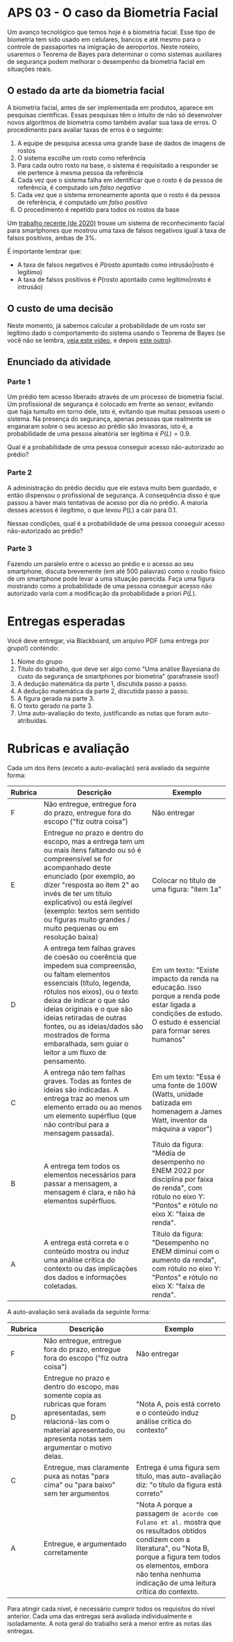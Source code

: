 # APS 03 - O caso da Biometria Facial

Um avanço tecnológico que temos hoje é a biometria facial. Esse tipo de biometria tem sido usado em celulares, bancos e até mesmo para o controle de passaportes na imigração de aeroportos. Neste roteiro, usaremos o Teorema de Bayes para determinar o como sistemas auxiliares de segurança podem melhorar o desempenho da biometria facial em situações reais.

## O estado da arte da biometria facial

A biometria facial, antes de ser implementada em produtos, aparece em pesquisas científicas. Essas pesquisas têm o intuito de não só desenvolver novos algoritmos de biometria como também avaliar sua taxa de erros. O procedimento para avaliar taxas de erros é o seguinte:

1. A equipe de pesquisa acessa uma grande base de dados de imagens de rostos
1. O sistema escolhe um rosto como referência
1. Para cada outro rosto na base, o sistema é requisitado a responder se ele pertence à mesma pessoa da referência
1. Cada vez que o sistema falha em identificar que o rosto é da pessoa de referência, é computado um *falso negativo*
1. Cada vez que o sistema erroneamente aponta que o rosto é da pessoa de referência, é computado um *falso positivo*
1. O procedimento é repetido para todos os rostos da base

Um [trabalho recente (de 2020)](https://ieeexplore.ieee.org/abstract/document/8970309) trouxe um sistema de reconhecimento facial para smartphones que mostrou uma taxa de falsos negativos igual à taxa de falsos positivos, ambas de 3%.

É importante lembrar que:

* A taxa de falsos negativos é $P(\text{rosto apontado como intrusão} | \text{rosto é legítimo})$
* A taxa de falsos positivos é $P(\text{rosto apontado como legítimo} | \text{rosto é intrusão})$

## O custo de uma decisão

Neste momento, já sabemos calcular a probabilidade de um rosto ser legítimo dado o comportamento do sistema usando o Teorema de Bayes (se você não se lembra,  [veja este vídeo](https://youtu.be/bISWzyi0tDE), e depois [este outro](https://youtu.be/e2tog7ojm04)).

## Enunciado da atividade

### Parte 1

Um prédio tem acesso liberado através de um processo de biometria facial. Um profissional de segurança é colocado em frente ao sensor, evitando que haja tumulto em torno dele, isto é, evitando que muitas pessoas usem o sistema. Na presença do segurança, apenas pessoas que realmente se enganaram sobre o seu acesso ao prédio são invasoras, isto é, a probabilidade de uma pessoa aleatória ser legítima é $P(L)=0.9$.

Qual é a probabilidade de uma pessoa conseguir acesso não-autorizado ao prédio?

### Parte 2

A administração do prédio decidiu que ele estava muito bem guardado, e então dispensou o profissional de segurança. A consequência disso é que passou a haver mais tentativas de acesso por dia no prédio. A maioria desses acessos é ilegítimo, o que levou $P(L)$ a cair para $0.1$.

Nessas condições, qual é a probabilidade de uma pessoa conseguir acesso não-autorizado ao prédio?

### Parte 3

Fazendo um paralelo entre o acesso ao prédio e o acesso ao seu smartphone, discuta brevemente (em até 500 palavras) como o roubo físico de um smartphone pode levar a uma situação parecida. Faça uma figura mostrando como a probabilidade de uma pessoa conseguir acesso não autorizado varia com a modificação da probabilidade a priori $P(\bar{L})$.


# Entregas esperadas

Você deve entregar, via Blackboard, um arquivo PDF (uma entrega por grupo!) contendo:

1. Nome do grupo
1. Título do trabalho, que deve ser algo como "Uma análise Bayesiana do custo da segurança de smartphones por biometria" (parafraseie isso!)
1. A dedução matemática da parte 1, discutida passo a passo.
1. A dedução matemática da parte 2, discutida passo a passo.
1. A figura gerada na parte 3.
1. O texto gerado na parte 3.
1. Uma auto-avaliação do texto, justificando as notas que foram auto-atribuídas.

# Rubricas e avaliação

Cada um dos ítens (exceto a auto-avaliação) será avaliado da seguinte forma:

| Rubrica | Descrição | Exemplo |
| --- | --- | --- | 
| F | Não entregue, entregue fora do prazo, entregue fora do escopo ("fiz outra coisa") | Não entregar |
| E | Entregue no prazo e dentro do escopo, mas a entrega tem um ou mais ítens faltando ou só é compreensível se for acompanhado deste enunciado (por exemplo, ao dizer "resposta ao ítem 2" ao invés de ter um título explicativo) ou está ilegível (exemplo: textos sem sentido ou figuras muito grandes / muito pequenas ou em resolução baixa) | Colocar no título de uma figura: "ítem 1a"
| D | A entrega tem falhas graves de coesão ou coerência que impedem sua compreensão, ou faltam elementos essenciais (título, legenda, rótulos nos eixos), ou o texto deixa de indicar o que são ideias originais e o que são ideias retiradas de outras fontes, ou as ideias/dados são mostrados de forma embaralhada, sem guiar o leitor a um fluxo de pensamento. | Em um texto: "Existe impacto da renda na educação. Isso porque a renda pode estar ligada a condições de estudo. O estudo é essencial para formar seres humanos"
| C | A entrega não tem falhas graves. Todas as fontes de ideias são indicadas. A entrega traz ao menos um elemento errado ou ao menos um elemento supérfluo (que não contribui para a mensagem passada). | Em um texto: "Essa é uma fonte de 100W (Watts, unidade batizada em homenagem a James Watt, inventor da máquina a vapor")
| B | A entrega tem todos os elementos necessários para passar a mensagem, a mensagem é clara, e não há elementos supérfluos. | Título da figura: "Média de desempenho no ENEM 2022 por disciplina por faixa de renda", com rótulo no eixo Y: "Pontos" e rótulo no eixo X: "faixa de renda".
| A | A entrega está correta e o conteúdo mostra ou induz uma análise crítica do contexto ou das implicações dos dados e informações coletadas. | Título da figura: "Desempenho no ENEM diminui com o aumento da renda", com rótulo no eixo Y: "Pontos" e rótulo no eixo X: "faixa de renda".

A auto-avaliação será avaliada da seguinte forma:

| Rubrica | Descrição | Exemplo |
| --- | --- | --- | 
| F | Não entregue, entregue fora do prazo, entregue fora do escopo ("fiz outra coisa") | Não entregar |
| D | Entregue no prazo e dentro do escopo, mas somente copia as rubricas que foram apresentadas, sem relacioná-las com o material apresentado, ou apresenta notas sem argumentar o motivo delas. | "Nota A, pois está correto e o conteúdo induz análise crítica do contexto"
| C | Entregue, mas claramente puxa as notas "para cima" ou "para baixo" sem ter argumentos | Entrega é uma figura sem título, mas auto-avaliação diz: "o título da figura está correto"
| A | Entregue, e argumentado corretamente  | "Nota A porque a passagem `de acordo com Fulano et al.` mostra que os resultados obtidos condizem com a literatura", ou "Nota B, porque a figura tem todos os elementos, embora não tenha nenhuma indicação de uma leitura crítica do contexto.


Para atingir cada nível, é necessário cumprir todos os requisitos do nível anterior. Cada uma das entregas será avaliada individualmente e isoladamente. A nota geral do trabalho será a menor entre as notas das entregas.
